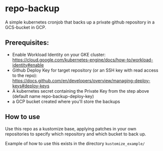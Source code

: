# repo-backup
A simple kubernetes cronjob that backs up a private github repository in a GCS-bucket in GCP.

## Prerequisites:
- Enable Workload Identity on your GKE cluster: https://cloud.google.com/kubernetes-engine/docs/how-to/workload-identity#enable
- Github Deploy Key for target repository (or an SSH key with read access to the repo): https://docs.github.com/en/developers/overview/managing-deploy-keys#deploy-keys
- A kubernetes secret containing the Private Key from the step above (default name repo-backup-deploy-key)
- a GCP bucket created where you'll store the backups

## How to use
Use this repo as a kustomize base, applying patches in your own repositories to specify which repository and which bucket to back up.

Example of how to use this exists in the directory `kustomize_example/`